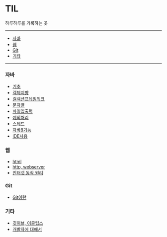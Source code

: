 # TIL
하루하루를 기록하는 곳

---

* [자바](#자바)
* [웹](#웹)
* [Git](#Git)
* [기타](#기타)


---

### 자바

- [기초]()
- [객체지향](Java/class,instance.md)
- [컬렉션프레임워크]()
- [문자열](Java/string,stringbuilder.md)
- [파일입출력](Java/FileIO.md)
- [예외처리]()
- [스레드]()
- [자바8기능]()
- [IDE사용]()


### 웹

- [html](web/FE/html.md)
- [http, webserver](web/internet/http,webserver.md)
- [인터넷 동작 원리](web/internet/internet.md)

### Git

- [Git이란](Git/Git이란.md)

### 기타

- [깃허브, 이클립스](etc/github,eclipse.md)
- [개발자에 대해서](etc/what,how,learn.md)
